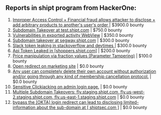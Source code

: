 ## Reports in shipt program from HackerOne:
1. [Improper Access Control + Financial fraud allows attacker to disclose + add arbitrary products to another's user's order ](https://hackerone.com/reports/1903322) | $3900.0 bounty
2. [Subdomain Takeover at test.shipt.com](https://hackerone.com/reports/387760) | $750.0 bounty
3. [Vulnerabilities in exported activity WebView](https://hackerone.com/reports/414101) | $350.0 bounty
4. [Subdomain takeover at segway.shipt.com](https://hackerone.com/reports/389783) | $300.0 bounty
5. [Slack token leaking in stackoverflow and devtimes ](https://hackerone.com/reports/448849) | $300.0 bounty
6. [Api Token Leaked in [shoppers.shipt.com]](https://hackerone.com/reports/979333) | $200.0 bounty
7. [Price manipulation via fraction values (Parameter Tampering)](https://hackerone.com/reports/388564) | $100.0 bounty
8. [Open redirect on marketing site](https://hackerone.com/reports/219447) | $0.0 bounty
9. [Any user can completely delete their own account without authorization and/or going through any kind of membership cancellation protocol.](https://hackerone.com/reports/317507) | $0.0 bounty
10. [Sensitive Clickjacking on admin login page.](https://hackerone.com/reports/389145) | $0.0 bounty
11. [Multiple Subdomain Takeovers: fly.staging.shipt.com, fly.us-west-2.staging.shipt.com, fly.us-east-1.staging.shipt.com](https://hackerone.com/reports/576857) | $0.0 bounty
12. [bypass  the [OKTA] login redirect can  lead to disclosing limited-information about the sub-domain at [ shiptsec.com ]](https://hackerone.com/reports/968699) | $0.0 bounty